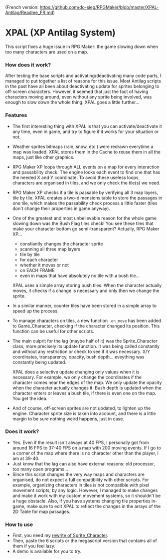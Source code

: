 (French version: https://github.com/do-sieg/RPGMaker/blob/master/XPAL-Antilag/Readme_FR.md)

# XPAL (XP Antilag System)
This script fixes a huge issue in RPG Maker: the game slowing down when too many characters are used on a map.

### How does it work?
After testing the base scripts and activating/deactivating many code parts, I managed to put together a list of reasons for this issue.
Most Antilag scripts in the past have all been about deactivating update for sprites belonging to off-screen characters. However, it seemed that just the fact of having characters moving around, even without any sprite being involved, was enough to slow down the whole thing. XPAL goes a little further...

### Features
* The first interesting thing with XPAL is that you can activate/deactivate it any time, even in game, and try to figure if it works for your situation or not.
* Weather sprites bitmaps (rain, snow, etc.) were redrawn everytime a map was loaded. XPAL stores them in the Cache to reuse them in all the maps, just like other graphics.
* RPG Maker XP loops through ALL events on a map for every interaction and passability check. The engine looks each event to find one that has the needed X and Y coordinate. To avoid these useless loops, characters are organised in tiles, and we only check the tile(s) we need.
* RPG Maker XP checks if a tile is passable by verifying all 3 map layers, tile by tile. XPAL creates a two-dimensions table to store the passages in one tile, which makes the passability check process a little faster (tiles don't change their properties in game anyway).
* One of the greatest and most unbelievable reason for the whole game slowing down was the Bush Flag tiles check! You see these tiles that make your character bottom go semi-transparent? Actually, RPG Maker XP...
  * constlantly changes the character sprite
  * scanning all three map layers
  * tile by tile
  * for each character
  * whether it moves or not
  * on EACH FRAME
  * even in maps that have absolutely no tile with a bush tile...

  XPAL uses a simple array storing bush tiles. When the character actually moves, it checks if a change is necessary and only then we change the sprite.
* In a similar manner, counter tiles have been stored in a simple array to speed up the process.
* To manage characters on tiles, a new function `.on_move` has been added to Game_Character, checking if the character changed its position. This function can be useful for other scripts.
* The main culprit for the lag (maybe half of it) was the Sprite_Character class, more precisely its update function. It was being called constantly and without any restriction or check to see if it was necessary. X/Y coordinates, transparency, opacity, bush depth... eveything was constantly being updated.

  XPAL does a selective update changing only values when it is necessary. For example, we only change the coordinates if the character comes near the edges of the map. We only update the opacity when the character actually changes it. Bush depth is updated when the character enters or leaves a bush tile, if there is even one on the map. You get the idea.
* And of course, off-screen sprites are not updated, to lighten up the engine. Character sprite size is taken into account, and there is a little margin to be sure nothing weird happens, just in case.

### Does it work?
* Yes. Even if the result isn't always at 40 FPS, I personally got from around 16 FPS to 37-40 FPS on a map with 200 moving events. If I go to a corner of the map where there is no character other than the player, I am at 39-40.
* Just know that the lag can also have external reasons: old processor, too many open programs...
* Since this script changes the very way maps and characters are organised, do not expect a full compatibility with other scripts. For example, organizing characters in tiles is not compatible with pixel movement scripts, by any logic. However, I managed to make changes and make it work with my custom movement systems, so it shouldn't be a huge obstacle. Also, if you have systems changing tile properties in-game, make sure to edit XPAL to reflect the changes in the arrays of the 2D Table for map passages.

### How to use
* First, you need my [rewrite of Sprite_Character](https://github.com/do-sieg/RPGMaker/blob/master/SpriteCharacter/Sprite_Character%20(Rewrite)).
* Then, paste the 6 scripts or the megascript version that contains all of them if you feel lazy.
* A demo is available for you to try.
